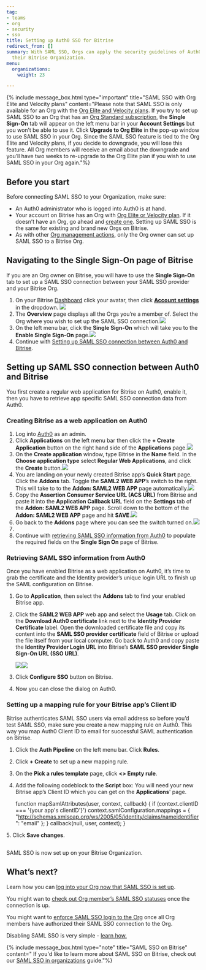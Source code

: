```yaml
---
tag:
- teams
- org
- security
- sso
title: Setting up Auth0 SSO for Bitrise
redirect_from: []
summary: With SAML SSO, Orgs can apply the security guidelines of Auth0 when accessing
  their Bitrise Organization.
menu:
  organizations:
    weight: 23

---
```

{% include message_box.html type="important" title="SAML SSO with Org Elite and Velocity plans" content="Please note that SAML SSO is only available for an Org with the [Org Elite and Velocity plans](https://www.bitrise.io/pricing). If you try to set up SAML SSO to an Org that has an [Org Standard subscription](https://www.bitrise.io/pricing/teams), the **Single Sign-On** tab will appear on the left menu bar in your **Account Settings** but you won’t be able to use it. Click **Upgrade to Org Elite** in the pop-up window to use SAML SSO in your Org. Since the SAML SSO feature is tied to the Org Elite and Velocity plans, if you decide to downgrade, you will lose this feature. All Org members will receive an email about the downgrade and you’ll have two weeks to re-upgrade to the Org Elite plan if you wish to use SAML SSO in your Org again."%}

## Before you start

Before connecting SAML SSO to your Organization, make sure:

* An Auth0 administrator who is logged into Auth0 is at hand.
* Your account on Bitrise has an Org with [Org Elite or Velocity plan](https://www.bitrise.io/pricing). If it doesn’t have an Org, go ahead and [create one](/team-management/organizations/creating-org/). Setting up SAML SSO is the same for existing and brand new Orgs on Bitrise.
* As with other [Org management actions](/team-management/organizations/members-organizations/), only the Org owner can set up SAML SSO to a Bitrise Org.

## Navigating to the Single Sign-On page of Bitrise

If you are an Org owner on Bitrise, you will have to use the **Single Sign-On** tab to set up a SAML SSO connection between your SAML SSO provider and your Bitrise Org.

1. On your Bitrise [Dashboard](https://app.bitrise.io/dashboard/builds) click your avatar, then click [**Account settings**](https://app.bitrise.io/me/profile#/overview) in the dropdown. ![](/img/account-settings-dropdown.jpg)
2. The **Overview** page displays all the Orgs you’re a member of. Select the Org where you wish to set up the SAML SSO connection.![](/img/overview-tab.jpg)
3. On the left menu bar, click the **Single Sign-On** which will take you to the **Enable Single Sign-On** page.![](/img/enablesinglesignon.jpg)
4. Continue with [Setting up SAML SSO connection between Auth0 and Bitrise](/team-management/organizations/setting-up-auth0-sso-for-bitrise/#setting-up-saml-sso-connection-between-auth0-and-bitrise).

## Setting up SAML SSO connection between Auth0 and Bitrise

You first create a regular web application for Bitrise on Auth0, enable it, then you have to retrieve app specific SAML SSO connection data from Auth0.

### Creating Bitrise as a web application on Auth0

1. Log into [Auth0](https://auth0.com) as an admin.
2. Click **Applications** on the left menu bar then click the **+ Create Application** button on the right hand side of the **Applications** page.![](/img/authzero_createapp1.png)
3. On the **Create application** window, type Bitrise in the **Name** field. In the **Choose application type** select **Regular Web Applications**, and click the **Create** button.![](/img/authzero_addappname2.png)
4. You are landing on your newly created Bitrise app’s **Quick Start** page. Click the **Addons** tab. Toggle the **SAML2 WEB APP**’s switch to the right. This will take to to the **Addon: SAML2 WEB APP** page automatically.![](/img/authzero_addon4.png)
5. Copy the **Assertion Consumer Service URL (ACS URL)** from Bitrise and paste it into the **Application Callback URL** field on the **Settings** tab of the **Addon: SAML2 WEB APP** page. Scroll down to the bottom of the **Addon: SAML2 WEB APP** page and hit **SAVE**.![](/img/authzero_settingsapplicationurl6.png)
6. Go back to the **Addons** page where you can see the switch turned on.![](/img/authzero_samlappenabled8.png)
7. 
8. Continue with [retrieving SAML SSO information from Auth0](/team-management/organizations/setting-up-auth0-sso-for-bitrise/#retrieving-saml-sso-information-from-auth0) to populate the required fields on the **Single Sign On** page of Bitrise.

### Retrieving SAML SSO information from Auth0

Once you have enabled Bitrise as a web application on Auth0, it’s time to grab the certificate and the Identity provider’s unique login URL to finish up the SAML configuration on Bitrise.

1. Go to **Application**, then select the **Addons** tab to find your enabled Bitrise app.
2. Click the **SAML2 WEB APP** web app and select the **Usage** tab. Click on the **Download Auth0 certificate** link next to the **Identity Provider Certificate** label. Open the downloaded certificate file and copy its content into the **SAML SSO provider certificate** field of Bitrise or upload the file itself from your local computer. Go back to Auth0 and copy paste the **Identity Provider Login URL** into Bitrise’s **SAML SSO provider Single Sign-On URL (SSO URL)**.

   ![](/img/enablesinglesignon.jpg)![](/img/authzero_downloadcertificateusage9.png)
3. Click **Configure SSO** button on Bitrise.
4. Now you can close the dialog on Auth0.

### Setting up a mapping rule for your Bitrise app’s Client ID

Bitrise authenticates SAML SSO users via email address so before you’d test SAML SSO, make sure you create a new mapping rule on Auth0. This way you map Auth0 Client ID to email for successful SAML authentication on Bitrise. 

1. Click the **Auth Pipeline** on the left menu bar. Click **Rules**.
2. Click **+ Create** to set up a new mapping rule.
3. On the **Pick a rules template** page, click **<> Empty rule**. 
4. Add the following codeblock to the **Script** box: You will need your new Bitrise app’s Client ID which you can get on the **Applications**' page.

    function mapSamlAttributes(user, context, callback) {
     if (context.clientID === '{your app's clientID'}')
       context.samlConfiguration.mappings = {
         "http://schemas.xmlsoap.org/ws/2005/05/identity/claims/nameidentifier": "email"
       }; 
     }
     callback(null, user, context);
    }

5\. Click **Save changes**.

## 

SAML SSO is now set up on your Bitrise Organization.

## What’s next?

Learn how you can [log into your Org now that SAML SSO is set up](/team-management/organizations/saml-sso-in-organizations/#logging-in-via-saml-sso-with-a-bitrise-account).

You might wan to [check out Org member’s SAML SSO statuses](/team-management/organizations/saml-sso-in-organizations/#checking-saml-sso-statuses-on-bitrise) once the connection is up.

You might want to [enforce SAML SSO login to the Org](/team-management/organizations/saml-sso-in-organizations/#enforcing-saml-sso-on-an-organization) once all Org members have authorized their SAML SSO connection to the Org.

Disabling SAML SSO is very simple - [learn how.](/team-management/organizations/saml-sso-in-organizations/#disabling-an-organizations-saml-sso)

{% include message_box.html type="note" title="SAML SSO on Bitrise" content=" If you'd like to learn more about SAML SSO on Bitrise, check out our [SAML SSO in organizations](/team-management/organizations/saml-sso-in-organizations/) guide."%}